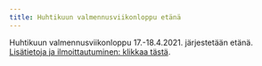 ```yaml
---
title: Huhtikuun valmennusviikonloppu etänä
---
```


Huhtikuun valmennusviikonloppu 17.-18.4.2021. järjestetään
etänä. [Lisätietoja ja ilmoittautuminen: klikkaa
tästä](/aikataulu/2021W15/).
